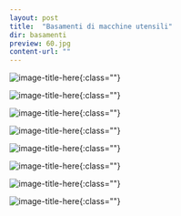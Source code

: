 ```yaml
---
layout: post
title:  "Basamenti di macchine utensili"
dir: basamenti
preview: 60.jpg
content-url: ""
---
```


![image-title-here](../../../foto/basamenti/10.JPG){:class=""}

![image-title-here](../../../foto/basamenti/20.JPG){:class=""}

![image-title-here](../../../foto/basamenti/30.JPG){:class=""}

![image-title-here](../../../foto/basamenti/40.jpg){:class=""}

![image-title-here](../../../foto/basamenti/50.jpg){:class=""}

![image-title-here](../../../foto/basamenti/60.jpg){:class=""}

![image-title-here](../../../foto/basamenti/70.jpg){:class=""}

![image-title-here](../../../foto/basamenti/80.jpg){:class=""}
